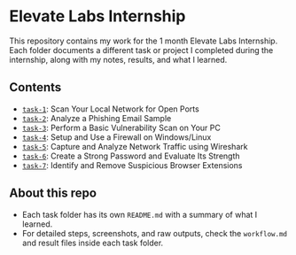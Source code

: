 # Elevate Labs Internship

This repository contains my work for the 1 month Elevate Labs Internship. Each folder documents a different task or project I completed during the internship, along with my notes, results, and what I learned.

## Contents

- [`task-1`](task-1/): Scan Your Local Network for Open Ports
- [`task-2`](task-2/): Analyze a Phishing Email Sample
- [`task-3`](task-3/): Perform a Basic Vulnerability Scan on Your PC
- [`task-4`](task-4/): Setup and Use a Firewall on Windows/Linux
- [`task-5`](task-5/): Capture and Analyze Network Traffic using Wireshark
- [`task-6`](task-6/): Create a Strong Password and Evaluate Its Strength
- [`task-7`](task-7/): Identify and Remove Suspicious Browser Extensions

## About this repo

- Each task folder has its own `README.md` with a summary of what I learned.
- For detailed steps, screenshots, and raw outputs, check the `workflow.md` and result files inside each task folder.
